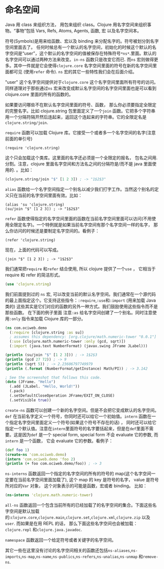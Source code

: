 # 命名空间

Java 用 class 来组织方法， 用包来组织 class。Clojure 用名字空间来组织事物。“事物”包括 Vars, Refs, Atoms, Agents, 函数, 宏 以及名字空间本。

符号(Symbols)是用来给函数、宏以及 binding 来分配名字的。符号被划分到名字空间里面去了。 任何时候总有一个默认的名字空间，初始化的时候这个默认的名字空间是“user”，这个默认的名字空间的值被保存在特殊符号`*ns*`.里面。默认的名字空间可以通过两种方法来改变。`in-ns` 函数只是改变它而已. 而`ns` 宏则做得更多。其中一件就是它会使得`clojure.core` 名字空间里面的符号在新的名字空间里面都可见 (使用`refer` 命令). `ns` 宏的其它一些特性我们会在后面介绍。

"user" 这个名字空间提供对于`clojure.core` 这个名字空间里面所有符号的访问。同样道理对于那些通过`ns` 宏来改变成默认名字空间的名字空间里面也是可以看到 clojure.core 里面的所有的函数的。

如果要访问哪些不在默认名字空间里面的符号、函数， 那么你必须要指定全限定的完整名字。比如 clojure.string 包里面定义了一个`join` 函数。它把多个字符串用一个分隔符隔开然后连起来，返回这个连起来的字符串。它的全限定名是`clojure.string/join`.

`require` 函数可以加载 Clojure 库。它接受一个或者多一个名字空间的名字(注意前面的单引号)

```
(require 'clojure.string)
```

这个只会加载这个类库。这里面的名字还必须是一个全限定的报名， 包名之间用.分割。注意，clojure 里面名字空间和方法名之间的分隔符是/而不是 java 里面使用的. 。比如：

```clj
(clojure.string/join "$" [1 2 3]) ; -> "1$2$3"
```

`alias` 函数给一个名字空间指定一个别名以减少我们打字工作。当然这个别名的定义只在当前的名字空间里面有效。比如：

```
(alias 'su 'clojure.string)
(su/join "$" [1 2 3]) ; -> "1$2$3"
```

`refer` 函数使得指定的名字空间里面的函数在当前名字空间里面可以访问(不用使用全限定名字)。一个特例就是如果当前名字空间有那个名字空间一样的名字， 那么你访问的时候还是要制定名字空间的。看例子：

```
(refer 'clojure.string)
```

现在，上面的代码可以写成。

```
(join "$" [1 2 3]) ; -> "1$2$3"
```

我们通常把`require` 和`refer` 结合使用, 所以 clojure 提供了一个`use` ， 它相当于 require 和 refer 的简洁形式。

```clj
(use 'clojure.string)
```

我们前面提到过的 `ns` 宏, 可以改变当前的默认名字空间。我们通常在一个源代码的最上面指定这个。它支持这些指令：`:require`,`:use`和`:import` (用来加载 Java 类的) 这些其实是它们对应的函数的另外一种方式。我们鼓励使用这些指令而不是那些函数。 在下面的例子里面 注意`:as` 给名字空间创建了一个别名。同时注意使用`:only` 指令来加载 Clojure 库的一部分。

```clj
(ns com.ociweb.demo
  (:require [clojure.string :as su])
  ; assumes this dependency: [org.clojure/math.numeric-tower "0.0.1"]
  (:use [clojure.math.numeric-tower :only (gcd, sqrt)])
  (:import (java.text NumberFormat) (javax.swing JFrame JLabel)))

(println (su/join "$" [1 2 3])) ; -> 1$2$3
(println (gcd 27 72)) ; -> 9
(println (sqrt 5)) ; -> 2.23606797749979
(println (.format (NumberFormat/getInstance) Math/PI)) ; -> 3.142

; See the screenshot that follows this code.
(doto (JFrame. "Hello")
  (.add (JLabel. "Hello, World!"))
  (.pack)
  (.setDefaultCloseOperation JFrame/EXIT_ON_CLOSE)
  (.setVisible true))
```

`create-ns` 函数可以创建一个新的名字空间。但是不会把它变成默认的名字空间。`def` 在当前名字定义一个符号，你同时还可以给它一个初始值。`intern` 函数在一个指定名字空间里面定义一个符号(如果这个符号不存在的话) ， 同时还可以给它指定一个默认值。注意在`intern`里面符号的名字要括起来，但是在`def`里面不需要。这是因为`def` 是一个 special form, special form 不会 evaluate 它的参数, 而`intern` 是一个函数， 它会 evaluate 它的参数。看例子：

```clj
(def foo 1)
(create-ns 'com.ociweb.demo)
(intern 'com.ociweb.demo 'foo 2)
(println (+ foo com.ociweb.demo/foo)) ; -> 3
```

`ns-interns` 函数返回一个指定的名字空间的所有的符号的 map(这个名字空间一定要在当前名字空间里面加载了), 这个 map 的 key 是符号的名字， value 是符号所对应的`Var` 对象， 这个对象表示的可能是函数，宏或者 binding。 比如：

```clj
(ns-interns 'clojure.math.numeric-tower)
```

`all-ns` 函数返回一个包含当前所有的已经加载了的名字空间的集合。下面这些名字空间是默认加载的:`clojure.core`,`clojure.main`,`clojure.set`,`clojure.xml`,`clojure.zip` 以及`user`. 而如果是在用 REPL 的话， 那么下面这些名字空间也会被加载：`clojure.repl` 和`clojure.java.javadoc`.

`namespace` 函数返回一个给定符号或者关键字的名字空间。

其它一些在这里没有讨论的名字空间相关的函数还包括`ns-aliases`,`ns-imports`,`ns-map`,`ns-name`,`ns-publics`,`ns-refers`,`ns-unalias`,`ns-unmap` 和`remove-ns`.
